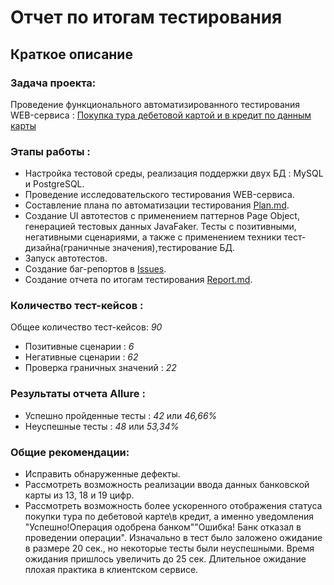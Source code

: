 # Отчет по итогам тестирования

## Краткое описание


### Задача проекта: 
Проведение функционального автоматизированного тестирования WEB-сервиса : [Покупка тура дебетовой картой и в кредит по данным карты](http://localhost:8080/) 

### Этапы работы :
- Настройка тестовой среды, реализация поддержки двух БД : MySQL и PostgreSQL.
- Проведение исследовательского тестирования WEB-сервиса.
- Составление плана по автоматизации тестирования [Plan.md](https://github.com/AEryushova/Test_Automation/blob/main/Plan.md).
- Создание UI автотестов с применением паттернов Page Object, генерацией тестовых данных JavaFaker. Тесты с позитивными, негативными сценариями, а также с применением техники тест-дизайна(граничные значения),тестирование БД.
- Запуск автотестов.
- Создание баг-репортов в [Issues](https://github.com/AEryushova/Test_Automation/issues).
- Создание отчета по итогам тестирования [Report.md](https://github.com/AEryushova/Test_Automation/blob/main/Report.md).

### Количество тест-кейсов :
Общее количество тест-кейсов: *90*
- Позитивные сценарии : *6*
- Негативные сценарии : *62*
- Проверка граничных значений : *22*

### Результаты отчета Allure :
- Успешно пройденные тесты : *42* или _46,66%_
- Неуспешные тесты : *48* или _53,34%_


### Общие рекомендации:
- Исправить обнаруженные дефекты. 
- Рассмотреть возможность реализации ввода данных банковской карты из 13, 18 и 19 цифр.
- Рассмотреть возможность более ускоренного отображения статуса покупки тура по дебетовой карте\в кредит, а именно уведомления "Успешно!Операция одобрена банком"\"Ошибка! Банк отказал в проведении операции". Изначально в тест было заложено ожидание в размере 20 сек., но некоторые тесты были неуспешными. Время ожидания пришлось увеличить до 25 сек. Длительное ожидание плохая практика в клиентском сервисе.
